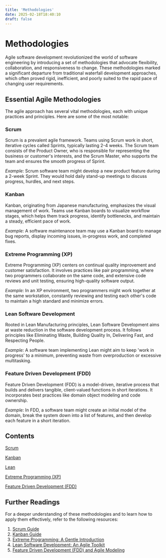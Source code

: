 ```yaml
---
title: 'Methodologies'
date: 2025-02-18T18:40:10
draft: false
---
```


# Methodologies

Agile software development revolutionized the world of software engineering by introducing a set of methodologies that advocate flexibility, collaboration, and responsiveness to change. These methodologies marked a significant departure from traditional waterfall development approaches, which often proved rigid, inefficient, and poorly suited to the rapid pace of changing user requirements.

## Essential Agile Methodologies

The agile approach has several vital methodologies, each with unique practices and principles. Here are some of the most notable:

### Scrum

Scrum is a prevalent agile framework. Teams using Scrum work in short, iterative cycles called Sprints, typically lasting 2-4 weeks. The Scrum team consists of the Product Owner, who is responsible for representing the business or customer's interests, and the Scrum Master, who supports the team and ensures the smooth progress of Sprint.

_Example:_ Scrum software team might develop a new product feature during a 2-week Sprint. They would hold daily stand-up meetings to discuss progress, hurdles, and next steps.

### Kanban

Kanban, originating from Japanese manufacturing, emphasizes the visual management of work. Teams use Kanban boards to visualize workflow stages, which helps them track progress, identify bottlenecks, and maintain a steady, efficient pace of work.

_Example:_ A software maintenance team may use a Kanban board to manage bug reports, display incoming issues, in-progress work, and completed fixes.

### Extreme Programming (XP)

Extreme Programming (XP) centers on continual quality improvement and customer satisfaction. It involves practices like pair programming, where two programmers collaborate on the same code, and extensive code reviews and unit testing, ensuring high-quality software output.

_Example:_ In an XP environment, two programmers might work together at the same workstation, constantly reviewing and testing each other's code to maintain a high standard and minimize errors.

### Lean Software Development

Rooted in Lean Manufacturing principles, Lean Software Development aims at waste reduction in the software development process. It follows principles like Eliminating Waste, Building Quality In, Delivering Fast, and Respecting People.

_Example:_ A software team implementing Lean might aim to keep 'work in progress' to a minimum, preventing waste from overproduction or excessive multitasking.

### Feature Driven Development (FDD)

Feature Driven Development (FDD) is a model-driven, iterative process that builds and delivers tangible, client-valued functions in short iterations. It incorporates best practices like domain object modeling and code ownership.

_Example:_ In FDD, a software team might create an initial model of the domain, break the system down into a list of features, and then develop each feature in a short iteration.

## Contents

[Scrum](./scrum/)

[Kanban](./kanban/)

[Lean](./lean/)

[Extreme Programming (XP)](./extreme-programming-xp/)

[Feature Driven Development (FDD)](./feature-driven-development-fdd/)

## Further Readings

For a deeper understanding of these methodologies and to learn how to apply them effectively, refer to the following resources:

1. [Scrum Guide](https://www.scrum.org/resources/scrum-guide)
2. [Kanban Guide](https://kanbanize.com/kanban-resources/getting-started/what-is-kanban)
3. [Extreme Programming: A Gentle Introduction](http://www.extremeprogramming.org/)
4. [Lean Software Development: An Agile Toolkit](https://www.amazon.com/Lean-Software-Development-Agile-Toolkit/dp/0321150783)
5. [Feature Driven Development (FDD) and Agile Modeling](http://www.agilemodeling.com/essays/fdd.htm)
